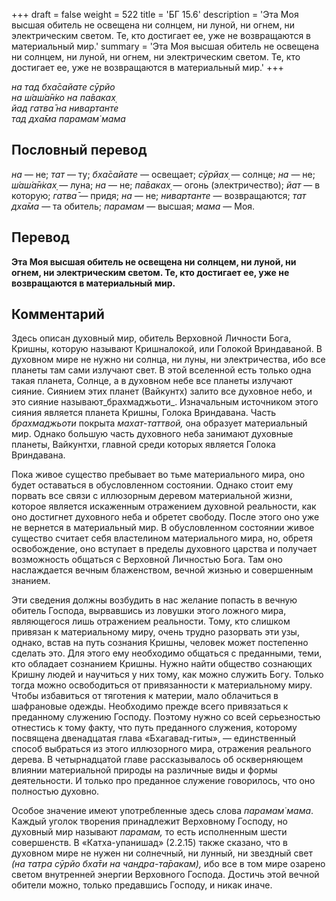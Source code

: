 +++
draft = false
weight = 522
title = 'БГ 15.6'
description = 'Эта Моя высшая обитель не освещена ни солнцем, ни луной, ни огнем, ни электрическим светом. Те, кто достигает ее, уже не возвращаются в материальный мир.'
summary = 'Эта Моя высшая обитель не освещена ни солнцем, ни луной, ни огнем, ни электрическим светом. Те, кто достигает ее, уже не возвращаются в материальный мир.'
+++

_на тад бха̄сайате сӯрйо  
на ш́аш́а̄н̇ко на па̄ваках̣  
йад гатва̄ на нивартанте  
тад дха̄ма парамам̇ мама_

## Пословный перевод

_на_ — не; _тат_ — ту; _бха̄сайате_ — освещает; _сӯрйах̣_ — солнце; _на_ — не; _ш́аш́а̄н̇ках̣_ — луна; _на_ — не; _па̄ваках̣_ — огонь (электричество); _йат_ — в которую; _гатва̄_ — придя; _на_ — не; _нивартанте_ — возвращаются; _тат_ _дха̄ма_ — та обитель; _парамам_ — высшая; _мама_ — Моя.

## Перевод

**Эта Моя высшая обитель не освещена ни солнцем, ни луной, ни огнем, ни электрическим светом. Те, кто достигает ее, уже не возвращаются в материальный мир.**

## Комментарий

Здесь описан духовный мир, обитель Верховной Личности Бога, Кришны, которую называют Кришналокой, или Голокой Вриндаваной. В духовном мире не нужно ни солнца, ни луны, ни электричества, ибо все планеты там сами излучают свет. В этой вселенной есть только одна такая планета, Солнце, а в духовном небе все планеты излучают сияние. Сиянием этих планет (Вайкунтх) залито все духовное небо, и это сияние называют_брахмаджьоти_. Изначальным источником этого сияния является планета Кришны, Голока Вриндавана. Часть _брахмаджьоти_ покрыта _махат-таттвой,_ она образует материальный мир. Однако большую часть духовного неба занимают духовные планеты, Вайкунтхи, главной среди которых является Голока Вриндавана.

Пока живое существо пребывает во тьме материального мира, оно будет оставаться в обусловленном состоянии. Однако стоит ему порвать все связи с иллюзорным деревом материальной жизни, которое является искаженным отражением духовной реальности, как оно достигнет духовного неба и обретет свободу. После этого оно уже не вернется в материальный мир. В обусловленном состоянии живое существо считает себя властелином материального мира, но, обретя освобождение, оно вступает в пределы духовного царства и получает возможность общаться с Верховной Личностью Бога. Там оно наслаждается вечным блаженством, вечной жизнью и совершенным знанием.

Эти сведения должны возбудить в нас желание попасть в вечную обитель Господа, вырвавшись из ловушки этого ложного мира, являющегося лишь отражением реальности. Тому, кто слишком привязан к материальному миру, очень трудно разорвать эти узы, однако, встав на путь сознания Кришны, человек может постепенно сделать это. Для этого ему необходимо общаться с преданными, теми, кто обладает сознанием Кришны. Нужно найти общество сознающих Кришну людей и научиться у них тому, как можно служить Богу. Только тогда можно освободиться от привязанности к материальному миру. Чтобы избавиться от тяготения к материи, мало облачиться в шафрановые одежды. Необходимо прежде всего привязаться к преданному служению Господу. Поэтому нужно со всей серьезностью отнестись к тому факту, что путь преданного служения, которому посвящена двенадцатая глава «Бхагавад-гиты», — единственный способ выбраться из этого иллюзорного мира, отражения реального дерева. В четырнадцатой главе рассказывалось об оскверняющем влиянии материальной природы на различные виды и формы деятельности. И только про преданное служение говорилось, что оно полностью духовно.

Особое значение имеют употребленные здесь слова _парамам̇ мама_. Каждый уголок творения принадлежит Верховному Господу, но духовный мир называют _парамам,_ то есть исполненным шести совершенств. В «Катха-упанишад» (2.2.15) также сказано, что в духовном мире не нужен ни солнечный, ни лунный, ни звездный свет _(на татра сӯрйо бха̄ти на чандра-та̄ракам),_ ибо все в том мире озарено светом внутренней энергии Верховного Господа. Достичь этой вечной обители можно, только предавшись Господу, и никак иначе.
